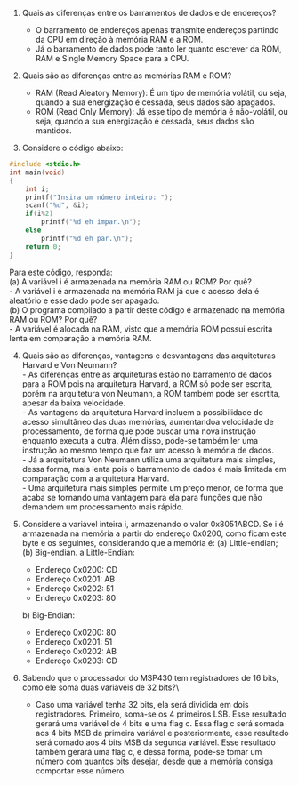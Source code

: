 1.	Quais as diferenças entre os barramentos de dados e de endereços?
	- O barramento de endereços apenas transmite endereços partindo da CPU em direção à memória RAM e a ROM.
	- Já o barramento de dados pode tanto ler quanto escrever da ROM, RAM e Single Memory Space para a CPU.

2.	Quais são as diferenças entre as memórias RAM e ROM?
	- RAM (Read Aleatory Memory): É um tipo de memória volátil, ou seja, quando a sua energização é cessada, seus dados são apagados.
	- ROM (Read Only Memory): Já esse tipo de memória é não-volátil, ou seja, quando a sua energização é cessada, seus dados são mantidos.

3.	Considere o código abaixo:

```C
#include <stdio.h>
int main(void)
{
	int i;
	printf("Insira um número inteiro: ");
	scanf("%d", &i);
	if(i%2)
		printf("%d eh impar.\n");
	else
		printf("%d eh par.\n");
	return 0;
}
```

Para este código, responda:\
	(a) A variável i é armazenada na memória RAM ou ROM? Por quê?\
	- A variável i é armazenada na memória RAM já que o acesso dela é aleatório e esse dado pode ser apagado.\
	(b) O programa compilado a partir deste código é armazenado na memória RAM ou ROM? Por quê?\
	- A variável é alocada na RAM, visto que a memória ROM possui escrita lenta em comparação à memória RAM.
		
4.	Quais são as diferenças, vantagens e desvantagens das arquiteturas Harvard e Von Neumann?\
		- As diferenças entre as arquiteturas estão no barramento de dados para a ROM pois na arquitetura Harvard, a ROM só pode ser escrita, porém na arquitetura von Neumann, a ROM também pode ser escrtita, apesar da baixa velocidade.\
		- As vantagens da arquitetura Harvard incluem a possibilidade do acesso simultâneo das duas memórias, aumentandoa velocidade de processamento, de forma que pode buscar uma nova instrução enquanto executa a outra. Além disso, pode-se também ler uma instrução ao mesmo tempo que faz um acesso à memória de dados.\
		- Já a arquitetura Von Neumann utiliza uma arquitetura mais simples, dessa forma, mais lenta pois o barramento de dados é mais limitada em comparação com a arquitetura Harvard.\
		- Uma arquitetura mais simples permite um preço menor, de forma que acaba se tornando uma vantagem para ela para funções que não demandem um processamento mais rápido.
		
5.	Considere a variável inteira i, armazenando o valor 0x8051ABCD. Se i é armazenada na memória a partir do endereço 0x0200, como ficam este byte e os seguintes, considerando que a memória é: (a) Little-endian; (b) Big-endian.
	a Little-Endian:
	- Endereço 0x0200: CD 
	- Endereço 0x0201: AB
	- Endereço 0x0202: 51
	- Endereço 0x0203: 80
	
	b) Big-Endian:
	- Endereço 0x0200: 80 
	- Endereço 0x0201: 51
	- Endereço 0x0202: AB
	- Endereço 0x0203: CD
	
6.	Sabendo que o processador do MSP430 tem registradores de 16 bits, como ele soma duas variáveis de 32 bits?\
	- Caso uma variável tenha 32 bits, ela será dividida em dois registradores. Primeiro, soma-se os 4 primeiros LSB. Esse resultado gerará uma variável de 4 bits e uma flag c. Essa flag c será somada aos 4 bits MSB da primeira variável e posteriormente, esse resultado será comado aos 4 bits MSB da segunda variável. Esse resultado também gerará uma flag c, e dessa forma, pode-se tomar um número com quantos bits desejar, desde que a memória consiga comportar esse número.
